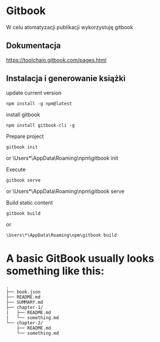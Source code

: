 # Gitbook
W celu atomatyzacji publikacji wykorzystuję gitbook

## Dokumentacja
https://toolchain.gitbook.com/pages.html


## Instalacja i generowanie książki

update current version
        
    npm install -g npm@latest

install gitbook

    npm install gitbook-cli -g

Prepare project

    gitbook init
or
    \Users\*\AppData\Roaming\npm\gitbook init


Execute

    gitbook serve 
or
    \Users\*\AppData\Roaming\npm\gitbook serve


Build static content

    gitbook build    

or

    \Users\*\AppData\Roaming\npm\gitbook build    


# A basic GitBook usually looks something like this:
    .
    ├── book.json
    ├── README.md
    ├── SUMMARY.md
    ├── chapter-1/
    |   ├── README.md
    |   └── something.md
    └── chapter-2/
        ├── README.md
        └── something.md    